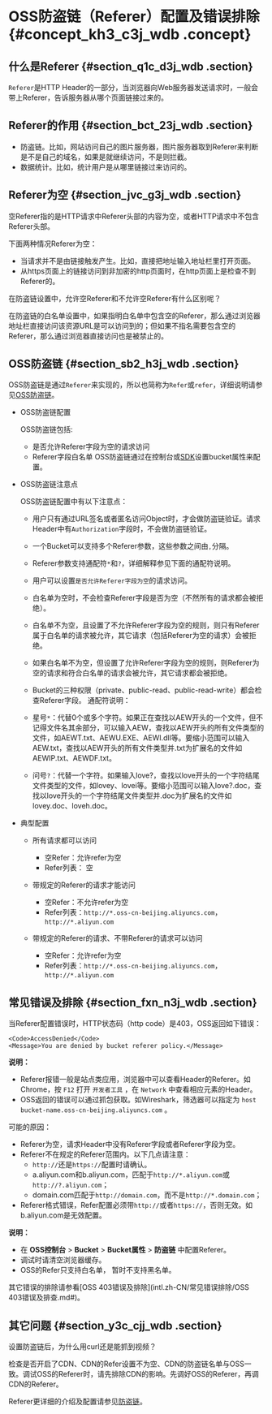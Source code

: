 # OSS防盗链（Referer）配置及错误排除 {#concept_kh3_c3j_wdb .concept}

## 什么是Referer {#section_q1c_d3j_wdb .section}

`Referer`是HTTP Header的一部分，当浏览器向Web服务器发送请求时，一般会带上Referer，告诉服务器从哪个页面链接过来的。

## Referer的作用 {#section_bct_23j_wdb .section}

-   防盗链。比如，网站访问自己的图片服务器，图片服务器取到Referer来判断是不是自己的域名，如果是就继续访问，不是则拦截。
-   数据统计。比如，统计用户是从哪里链接过来访问的。

## Referer为空 {#section_jvc_g3j_wdb .section}

空Referer指的是HTTP请求中Referer头部的内容为空，或者HTTP请求中不包含Referer头部。

下面两种情况Referer为空：

-   当请求并不是由链接触发产生。比如，直接把地址输入地址栏里打开页面。
-   从https页面上的链接访问到非加密的http页面时，在http页面上是检查不到Referer的。

在防盗链设置中，允许空Referer和不允许空Referer有什么区别呢？

在防盗链的白名单设置中，如果指明白名单中包含空的Referer，那么通过浏览器地址栏直接访问该资源URL是可以访问到的；但如果不指名需要包含空的Referer，那么通过浏览器直接访问也是被禁止的。

## OSS防盗链 {#section_sb2_h3j_wdb .section}

OSS防盗链是通过`Referer`来实现的，所以也简称为`Refer`或`refer`，详细说明请参见[OSS防盗链](../intl.zh-CN/最佳实践/存储空间管理/防盗链.md#)。

-   OSS防盗链配置

    OSS防盗链包括:

    -   是否允许Referer字段为空的请求访问
    -   Referer字段白名单
    OSS防盗链通过在控制台或[SDK](https://www.alibabacloud.com/help/doc-detail/32021.htm)设置bucket属性来配置。

-   OSS防盗链注意点

    OSS防盗链配置中有以下注意点：

    -   用户只有通过URL签名或者匿名访问Object时，才会做防盗链验证。请求Header中有`Authorization`字段时，不会做防盗链验证。
    -   一个Bucket可以支持多个Referer参数，这些参数之间由`,`分隔。
    -   Referer参数支持通配符`*`和`?`，详细解释参见下面的通配符说明。
    -   用户可以设置`是否允许Referer字段为空`的请求访问。
    -   白名单为空时，不会检查Referer字段是否为空（不然所有的请求都会被拒绝）。
    -   白名单不为空，且设置了不允许Referer字段为空的规则，则只有Referer属于白名单的请求被允许，其它请求（包括Referer为空的请求）会被拒绝。
    -   如果白名单不为空，但设置了允许Referer字段为空的规则，则Referer为空的请求和符合白名单的请求会被允许，其它请求都会被拒绝。
    -   Bucket的三种权限（private、public-read、public-read-write）都会检查Referer字段。
    通配符说明：

    -   星号`*`：代替0个或多个字符。如果正在查找以AEW开头的一个文件，但不记得文件名其余部分，可以输入AEW，查找以AEW开头的所有文件类型的文件，如AEWT.txt、AEWU.EXE、AEWI.dll等。要缩小范围可以输入AEW.txt，查找以AEW开头的所有文件类型并.txt为扩展名的文件如AEWIP.txt、AEWDF.txt。
    -   问号`?`：代替一个字符。如果输入love?，查找以love开头的一个字符结尾文件类型的文件，如lovey、lovei等。要缩小范围可以输入love?.doc，查找以love开头的一个字符结尾文件类型并.doc为扩展名的文件如lovey.doc、loveh.doc。
-   典型配置
    -   所有请求都可以访问

        -   空Refer：允许refer为空
        -   Refer列表： 空
    -   带规定的Referer的请求才能访问

        -   空Refer：不允许refer为空
        -   Refer列表：`http://*.oss-cn-beijing.aliyuncs.com`， `http://*.aliyun.com`
    -   带规定的Referer的请求、不带Referer的请求可以访问

        -   空Refer：允许refer为空
        -   Refer列表：`http://*.oss-cn-beijing.aliyuncs.com`， `http://*.aliyun.com`

## 常见错误及排除 {#section_fxn_n3j_wdb .section}

当Referer配置错误时，HTTP状态码（http code）是403，OSS返回如下错误：

```
<Code>AccessDenied</Code>
<Message>You are denied by bucket referer policy.</Message>
```

**说明：** 

-   Referer报错一般是站点类应用，浏览器中可以查看Header的Referer。如Chrome，按 `F12` 打开 `开发者工具` ，在 `Network` 中查看相应元素的Header。
-   OSS返回的错误可以通过抓包获取。如Wireshark，筛选器可以指定为 `host bucket-name.oss-cn-beijing.aliyuncs.com` 。

可能的原因：

-   Referer为空，请求Header中没有Referer字段或者Referer字段为空。
-   Referer不在规定的Referer范围内。以下几点请注意：
    -   `http://`还是`https://`配置时请确认。
    -   a.aliyun.com和b.aliyun.com，匹配于`http://*.aliyun.com`或`http://?.aliyun.com`；
    -   domain.com匹配于`http://domain.com`，而不是`http://*.domain.com`；
-   Referer格式错误，Refer配置必须带`http://`或者`https://`，否则无效。如b.aliyun.com是无效配置。

**说明：** 

-   在 **OSS控制台** \> **Bucket** \> **Bucket属性** \> **防盗链** 中配置Referer。
-   调试时请清空浏览器缓存。
-   OSS的Refer只支持白名单， 暂时不支持黑名单。

其它错误的排除请参看[OSS 403错误及排除](intl.zh-CN/常见错误排除/OSS 403错误及排查.md#)。

## 其它问题 {#section_y3c_cjj_wdb .section}

设置防盗链后，为什么用curl还是能抓到视频？

检查是否开启了CDN、CDN的Refer设置不为空、CDN的防盗链名单与OSS一致。调试OSS的Referer时，请先排除CDN的影响。先调好OSS的Referer，再调CDN的Referer。

Referer更详细的介绍及配置请参见[防盗链](../intl.zh-CN/最佳实践/存储空间管理/防盗链.md#)。

